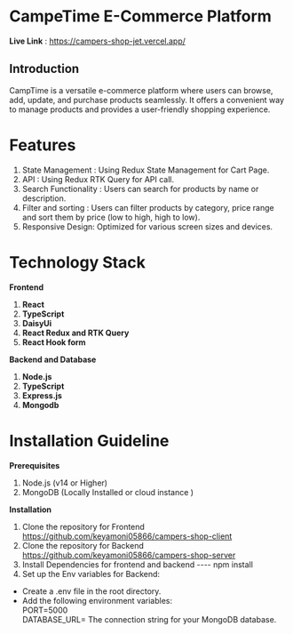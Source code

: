 # CampeTime E-Commerce Platform

**Live Link** : https://campers-shop-jet.vercel.app/

## Introduction

CampTime is a versatile e-commerce platform where users can browse, add, update, and purchase products seamlessly. It offers a convenient way to manage products and provides a user-friendly shopping experience.

# Features

1. State Management : Using Redux State Management for Cart Page.
2. API : Using Redux RTK Query for API call.
3. Search Functionality : Users can search for products by name or description.
4. Filter and sorting : Users can filter products by category, price range and sort them by price (low to high, high to low).
5. Responsive Design: Optimized for various screen sizes and devices.

# Technology Stack

**Frontend** <br/>

1. **React**
2. **TypeScript**
3. **DaisyUi**
4. **React Redux and RTK Query**
5. **React Hook form**

**Backend and Database** <br/>

1. **Node.js**
2. **TypeScript**
3. **Express.js**
4. **Mongodb**

# Installation Guideline

**Prerequisites**

1. Node.js (v14 or Higher)
2. MongoDB (Locally Installed or cloud instance ) <br>

**Installation**

1. Clone the repository for Frontend <br> https://github.com/keyamoni05866/campers-shop-client <br>
2. Clone the repository for Backend <br> https://github.com/keyamoni05866/campers-shop-server <br>
3. Install Dependencies for frontend and backend ---- npm install <br>
4. Set up the Env variables for Backend: <br>

- Create a .env file in the root directory. <br>
- Add the following environment variables:<br>
  PORT=5000<br>
  DATABASE_URL= The connection string for your MongoDB database. <br>
